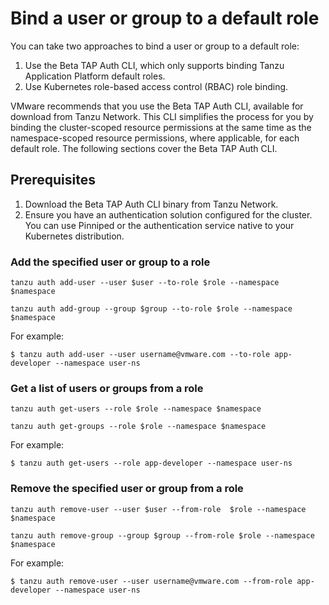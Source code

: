 # Bind a user or group to a default role

You can take two approaches to bind a user or group to a default role:

1. Use the Beta TAP Auth CLI, which only supports binding Tanzu Application Platform default roles.
1. Use Kubernetes role-based access control (RBAC) role binding.

VMware recommends that you use the Beta TAP Auth CLI, available for download from Tanzu Network. This CLI simplifies the process for you by binding the cluster-scoped resource permissions at the same time as the namespace-scoped resource permissions, where applicable, for each default role. The following sections cover the Beta TAP Auth CLI.

## <a id="prereqs"></a>Prerequisites

1. Download the Beta TAP Auth CLI binary from Tanzu Network.
1. Ensure you have an authentication solution configured for the cluster. You can use Pinniped or the authentication service native to your Kubernetes distribution.

### <a id="add-user-group-to-role"></a>Add the specified user or group to a role

```
tanzu auth add-user --user $user --to-role $role --namespace $namespace

tanzu auth add-group --group $group --to-role $role --namespace $namespace
```

For example:

```
$ tanzu auth add-user --user username@vmware.com --to-role app-developer --namespace user-ns
```

### <a id="get-list-users"></a>Get a list of users or groups from a role

```
tanzu auth get-users --role $role --namespace $namespace

tanzu auth get-groups --role $role --namespace $namespace
```

For example:

```
$ tanzu auth get-users --role app-developer --namespace user-ns
```

### <a id="remove-user"></a>Remove the specified user or group from a role

```
tanzu auth remove-user --user $user --from-role  $role --namespace $namespace

tanzu auth remove-group --group $group --from-role $role --namespace $namespace
```

For example:

```
$ tanzu auth remove-user --user username@vmware.com --from-role app-developer --namespace user-ns
```
